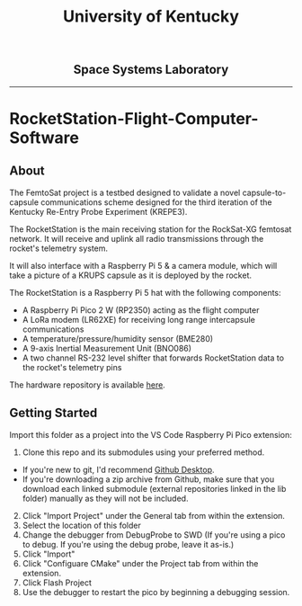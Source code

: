 <div id="toc">
  <ul align="center" style="list-style: none">
    <summary>
      <h1>
        University of Kentucky
      </h1>
     <br>
     <h2>Space Systems Laboratory</h2>
    </summary>
  </ul>
</div>

----

# RocketStation-Flight-Computer-Software

## About
The FemtoSat project is a testbed designed to validate a novel capsule-to-capsule communications scheme designed for the third iteration of the Kentucky Re-Entry Probe Experiment (KREPE3).

The RocketStation is the main receiving station for the RockSat-XG femtosat network. It will receive and uplink all radio transmissions through the rocket's telemetry system.

It will also interface with a Raspberry Pi 5 & a camera module, which will take a picture of a KRUPS capsule as it is deployed by the rocket.

The RocketStation is a Raspberry Pi 5 hat with the following components:
* A Raspberry Pi Pico 2 W (RP2350) acting as the flight computer
* A LoRa modem (LR62XE) for receiving long range intercapsule communications
* A temperature/pressure/humidity sensor (BME280)
* A 9-axis Inertial Measurement Unit (BNO086)
* A two channel RS-232 level shifter that forwards RocketStation data to the rocket's telemetry pins

The hardware repository is available [here](https://github.com/krups/RockSatX-GHOST-Hardware).

## Getting Started
Import this folder as a project into the VS Code Raspberry Pi Pico extension:
1. Clone this repo and its submodules using your preferred method.
- If you're new to git, I'd recommend [Github Desktop](https://github.com/apps/desktop).
- If you're downloading a zip archive from Github, make sure that you download each linked submodule (external repositories linked in the lib folder) manually as they will not be included.
2. Click "Import Project" under the General tab from within the extension.
3. Select the location of this folder
4. Change the debugger from DebugProbe to SWD (If you're using a pico to debug.  If you're using the debug probe, leave it as-is.)
5. Click "Import"
6. Click "Configuare CMake" under the Project tab from within the extension.
7. Click Flash Project
8. Use the debugger to restart the pico by beginning a debugging session.
